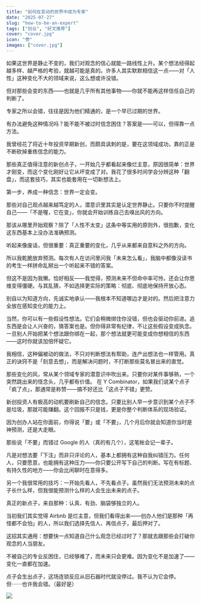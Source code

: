 ```yaml
---
title: "如何在变动的世界中成为专家"
date: "2025-07-27"
slug: "how-to-be-an-expert"
tags: ["创业", "好文推荐"]
cover: "cover.jpg"
icon: "😎"
images: ["cover.jpg"]
---
```

如果这世界是静止不变的，我们对观念的信心就能一路线性上升。某个想法经得起越多样、越严格的考验，就越可能是真的。许多人其实默默相信这一点——对「人性」这种变化不大的领域来说，这么想或许没错。



但对那些会变的东西——也就是几乎所有其他事物——你就不能再这样信任自己的判断了。



专家之所以会错，往往是因为他们精通的，是一个早已过期的世界。



有办法避免这种情况吗？能不能不被过时信念困住？答案是——可以，但得靠一点方法。



我曾经花了将近十年投资早期新创，而颇具讽刺的是，要在这领域成功，靠的正是不断砍掉重练信念的能力。



那些真正值得注意的新创点子，一开始几乎都看起来像烂主意，原因很简单：世界才刚变，而这个变化刚好让它从坏变成了对。我花了很多时间学会分辨这种「翻盘」，而这套技巧，其实也能套用在一切新想法上。



第一步，养成一种信念：世界一定会变。



那些对自己观点越来越笃定的人，潜意识里其实是认定世界静止。只要你不时提醒自己——「不是喔，它在变」，你就会开始训练自己去嗅出风的方向。



那该从哪里开始观察？除了「人性不太变」这条中等实用的原则外，很抱歉，变化这东西基本上没办法准确预测。



听起来像废话，但很重要：真正重要的变化，几乎从来都来自意料之外的方向。



所以我乾脆放弃预测。每次有人在访问里问我「未来怎么看」，我脑中都像没读书的考生一样拼命乱掰出一个听起来不错的答案。



但这不是因为我懒。恰好相反——我觉得，预测未来不但命中率可怜，还会让你思维变得僵硬。与其乱猜，不如选择更实际的策略：彻底、彻底地保持开放心态。



别自以为知道方向，先诚实地承认——我根本不知道哪边才是对的。然后把注意力全放在感知变化的能力上。



当然，你可以有一些假设性想法。它们会稍微绑住你没错，但也会驱动你前进。追东西是会让人兴奋的，猜答案也是。但你得非常有纪律，不让这些假设变成执念。
一旦别人开始把某个想法跟你绑在一起，那个想法就更可能变成你想相信的东西——这时你就该加倍怀疑它。



我相信，这种偏被动的做法，不只对判断想法有帮助，连产出想法也一样管用。真正的诀窍不是「刻意去想」，而是解决问题时，不打断那些莫名冒出来的直觉。



那些变化的风，常从某个领域专家的潜意识中吹出来。只要你对某件事够熟，一个突然跳出来的怪念头，几乎都有价值。
在 Y Combinator，如果我们说某个点子「疯了点」，那通常是称赞——搞不好还比「这点子不错」更赞。



新创投资人有极高的动机要刷新自己的信念。只要比别人早一步意识到某个点子不是垃圾，那就可能赚翻。这个回报不只是钱，更是你整个判断体系的现场验证。



因为创办人站在你面前，你得说「要」或「不要」，几个月后你就会知道你当时是神预测，还是大走眼。



那些说「不要」而错过 Google 的人（真的有几个），这笔帐会记一辈子。



凡是对想法要「下注」而非只评论的人，基本上都拥有这种自我纠错压力。任何人，只要愿意，也能拥有这种压力——你只要公开写下自己的判断。写在有标题、有持久性的地方——你会比闲聊时在意得多。



另一个我很常用的技巧：一开始先看人，不先看点子。虽然我们无法预测未来的点子长什么样，但我很能预测什么样的人会生出未来的点子。



真正的新点子，来自那种：认真、有劲、脑袋够独立的人。



当初我们其实觉得 Airbnb 是烂主意，但我们看得出来——创办人他们是那种「再怪都不会怕」的人，所以我们选择先信人、再信点子，最后押对了。



这招其实通用：想要快一点知道自己什么观念已经过时了？那就去跟那些会打破你观念的人当朋友。



不被自己的专业反困住，已经够难了，而未来只会更难。因为变化不是加速了——变化一直都在加速。



点子会生出点子，这场连锁反应从旧石器时代就没停过。我不认为它会停。
但⋯⋯也许我会错。（最好是）




![](https://prod-files-secure.s3.us-west-2.amazonaws.com/112d0858-5090-4d34-a606-b75eb8d65fd2/46476355-9cf3-4e99-9b7a-3531bc426380/1000202064.png?X-Amz-Algorithm=AWS4-HMAC-SHA256&X-Amz-Content-Sha256=UNSIGNED-PAYLOAD&X-Amz-Credential=ASIAZI2LB466WWYIWC7J%2F20250813%2Fus-west-2%2Fs3%2Faws4_request&X-Amz-Date=20250813T153227Z&X-Amz-Expires=3600&X-Amz-Security-Token=IQoJb3JpZ2luX2VjEOf%2F%2F%2F%2F%2F%2F%2F%2F%2F%2FwEaCXVzLXdlc3QtMiJGMEQCIG5kARx%2BrSz5kRQwY1vwD4sZsFpWQNC1ZRrdg9OzE0rRAiBY8QIvR7Z5LqN9Zxu8sKMv63B9qFAu6Yu20f1iNdvKMCr%2FAwgvEAAaDDYzNzQyMzE4MzgwNSIMDBxQ%2FHx%2BACFEWdJeKtwDoL8UT%2Fir07qX%2F5JXJSeyZeVkvc%2F%2FojKZ%2FGEx0jJBW4tDKhyxTuiqD%2FGnokV8L%2B6zp83HgXZ%2BR78FNg3rg0RmKinvqmSVXaQ8FENXUfXChigAdTqEvyOvvYsy5WQ7oqwOETpwNlyuwsjtYJi9sVi0l%2BmlRSvZWxmd%2FFw9wHIPxY41xsoRaJq1nJQWVJSFeOjcHaHLcgI5%2FgT3RwyU8wATvVcYW417ncvYSGscYVQe%2F4kTtcgYvNy%2FW5vCivgHFu%2BH5bZ7Xog2dbuoGNgRPGRHAKTibzR6%2FwSgUtxxLINFRsubFp1n%2BGThdnUDvTBpspciCZSJ0sTqb2%2BKp0A3Wkmwu8yO%2B%2BAzl2%2BgeIKFCMZmPB7ehKN5yH6VfwtlOsiqs1HwbpnBe23PxzN6CeClODV6QNFvdYy5RBW5OMQujmb88lkW8VRGflLAUCDhBlD3M1FZQpGRhJdn6mqKeKEgZ%2FwjZW7%2BLa%2BWQ29E1FTD9u3wL7hiPtx3QA%2Fqiz1q2o9FC2oqK2%2BsHQ2Z4BBID%2B5hzhBvBBmd8ykmtfje%2FB%2BLdAGGy7zrVE%2F2Xo7tjzOIVXtCFTsCxPoCnWH%2BJC9f8mFusQaGvLmW7FGxFqEuE7AhNQBNzi3noYRG3m0qvxIspMgwmb3yxAY6pgEZKB5oI22WLDbmLDKlCNWfBsImTZvdfhSwWth7g4Afp4PjDjnhCK1tZHM5u8QxNB6zpgyAK3iyrhkVg1ptzJPR7sKdLPsym4KuLii5rviUO9v1b0vGpI4pj6Vn7k%2Bd85rNPh0OjjJTBKx5x23waxZ5HBiFK7NQuzfanazt32euVcWKWZawuihr7BUaDP3BFyIYL9wByUa931%2FVVqcjZSbnJV7ENjI7&X-Amz-Signature=73689d6613581e34496047edfb9dac6424d8d48e63fbce7dfacaa0fc26b4b70c&X-Amz-SignedHeaders=host&x-amz-checksum-mode=ENABLED&x-id=GetObject)

